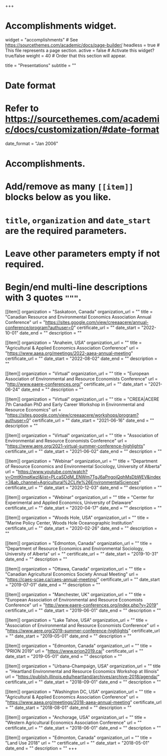 +++
# Accomplishments widget.
widget = "accomplishments"  # See https://sourcethemes.com/academic/docs/page-builder/
headless = true  # This file represents a page section.
active = false  # Activate this widget? true/false
weight = 40  # Order that this section will appear.

title = "Presentations"
subtitle = ""

# Date format
#   Refer to https://sourcethemes.com/academic/docs/customization/#date-format
date_format = "Jan 2006"

# Accomplishments.
#   Add/remove as many `[[item]]` blocks below as you like.
#   `title`, `organization` and `date_start` are the required parameters.
#   Leave other parameters empty if not required.
#   Begin/end multi-line descriptions with 3 quotes `"""`.

[[item]]
  organization = "Saskatoon, Canada"
  organization_url = ""
  title = "Canadian Resource and Environmental Economics Association Annual Conference"
  url = "https://sites.google.com/view/creeaacere/annual-conference/program?authuser=0"
  certificate_url = ""
  date_start = "2022-10-01"
  date_end = ""
  description = ""

[[item]]
  organization = "Anaheim, USA"
  organization_url = ""
  title = "Agricultural & Applied Economics Association Conference"
  url = "https://www.aaea.org/meetings/2022-aaea-annual-meeting"
  certificate_url = ""
  date_start = "2022-08-02"
  date_end = ""
  description = ""

[[item]]
  organization = "Virtual"
  organization_url = ""
  title = "European Association of Environmental and Resource Economists Conference"
  url = "http://www.eaere-conferences.org/"
  certificate_url = ""
  date_start = "2021-06-24"
  date_end = ""
  description = ""

[[item]]
  organization = "Virtual"
  organization_url = ""
  title = "CREEA|ACERE 7th Canadian PhD and Early Career Workshop in Environmental and Resource Economics"
  url = "https://sites.google.com/view/creeaacere/workshops/program?authuser=0"
  certificate_url = ""
  date_start = "2021-06-16"
  date_end = ""
  description = ""

[[item]]
  organization = "Virtual"
  organization_url = ""
  title = "Association of Environmental and Resource Economists Conference"
  url = "https://www.aere.org/2021-virtual-summer-conference-highlights"
  certificate_url = ""
  date_start = "2021-06-02"
  date_end = ""
  description = ""


[[item]]
  organization = "Webinar"
  organization_url = ""
  title = "Department of Resource Economics and Environmental Sociology, University of Alberta"
  url = "https://www.youtube.com/watch?v=OmtKImqKwzI&list=PLcaSDdM_ENWm7TgJ6aPngojQqhMsDbWEV&index=3&ab_channel=Agricultural%2CLife%26EnvironmentalSciences"
  certificate_url = ""
  date_start = "2020-12-03"
  date_end = ""
  description = ""

[[item]]
  organization = "Webinar"
  organization_url = ""
  title = "Center for Experimental and Applied Economics, University of Delaware"
  certificate_url = ""
  date_start = "2020-04-17"
  date_end = ""
  description = ""


[[item]]
  organization = "Woods Hole, USA"
  organization_url = ""
  title = "Marine Policy Center, Woods Hole Oceanographic Institution"
  certificate_url = ""
  date_start = "2020-02-26"
  date_end = ""
  description = ""

[[item]]
  organization = "Edmonton, Canada"
  organization_url = ""
  title = "Department of Resource Economics and Environmental Sociology, University of Alberta"
  url = ""
  certificate_url = ""
  date_start = "2019-10-31"
  date_end = ""
  description = ""


[[item]]
  organization = "Ottawa, Canada"
  organization_url = ""
  title = "Canadian Agricultural Economics Society Annual Meeting"
  url = "https://caes-scae.ca/caes-annual-meeting/"
  certificate_url = ""
  date_start = "2019-07-01"
  date_end = ""
  description = ""

[[item]]
  organization = "Manchester, UK"
  organization_url = ""
  title = "European Association of Environmental and Resource Economists Conference"
  url = "http://www.eaere-conferences.org/index.php?y=2019"
  certificate_url = ""
  date_start = "2019-06-01"
  date_end = ""
  description = ""
  
[[item]]
  organization = "Lake Tahoe, USA"
  organization_url = ""
  title = "Association of Environmental and Resource Economists Conference"
  url = "https://www.aere.org/2019-summer-conference-highlights"
  certificate_url = ""
  date_start = "2019-05-01"
  date_end = ""
  description = ""

[[item]]
  organization = "Edmonton, Canada"
  organization_url = ""
  title = "PRION 2019"
  url = "https://www.prion2019.ca/"
  certificate_url = ""
  date_start = "2019-05-01"
  date_end = ""
  description = ""
  
[[item]]
  organization = "Urbana-Champaign, USA"
  organization_url = ""
  title = "Heartland Environmental and Resource Economics Workshop at Illinois"
  url = "https://publish.illinois.edu/heartland/archives/archive-2018/agenda/"
  certificate_url = ""
  date_start = "2018-09-01"
  date_end = ""
  description = ""

[[item]]
  organization = "Washington DC, USA"
  organization_url = ""
  title = "Agricultural & Applied Economics Association Conference"
  url = "https://www.aaea.org/meetings/2018-aaea-annual-meeting"
  certificate_url = ""
  date_start = "2018-08-01"
  date_end = ""
  description = ""
  
[[item]]
  organization = "Anchorage, USA"
  organization_url = ""
  title = "Western Agricultural Economics Association Conference"
  url = ""
  certificate_url = ""
  date_start = "2018-06-01"
  date_end = ""
  description = ""

[[item]]
  organization = "Edmonton, Canada"
  organization_url = ""
  title = "Land Use 2018"
  url = ""
  certificate_url = ""
  date_start = "2018-05-01"
  date_end = ""
  description = ""
+++

